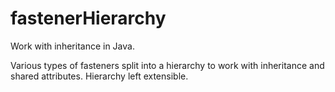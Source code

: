 # fastenerHierarchy
Work with inheritance in Java.

Various types of fasteners split into a hierarchy to work with inheritance and shared attributes.
Hierarchy left extensible.
